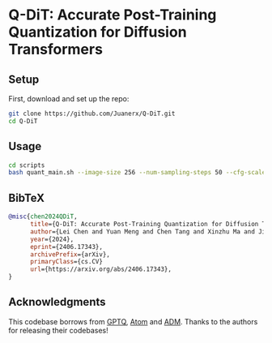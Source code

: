 # Q-DiT: Accurate Post-Training Quantization for Diffusion Transformers


## Setup

First, download and set up the repo:

```bash
git clone https://github.com/Juanerx/Q-DiT.git
cd Q-DiT
```

## Usage
```bash
cd scripts
bash quant_main.sh --image-size 256 --num-sampling-steps 50 --cfg-scale 0
```



## BibTeX

```bibtex
@misc{chen2024QDiT,
      title={Q-DiT: Accurate Post-Training Quantization for Diffusion Transformers}, 
      author={Lei Chen and Yuan Meng and Chen Tang and Xinzhu Ma and Jingyan Jiang and Xin Wang and Zhi Wang and Wenwu Zhu},
      year={2024},
      eprint={2406.17343},
      archivePrefix={arXiv},
      primaryClass={cs.CV}
      url={https://arxiv.org/abs/2406.17343}, 
}
```


## Acknowledgments
This codebase borrows from [GPTQ](https://github.com/IST-DASLab/gptq.git), [Atom](https://github.com/efeslab/Atom) and [ADM](https://github.com/openai/guided-diffusion). Thanks to the authors for releasing their codebases!

